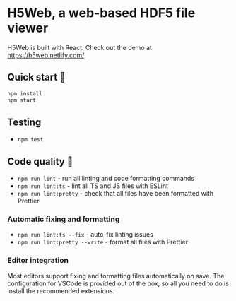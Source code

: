 # H5Web, a web-based HDF5 file viewer

H5Web is built with React. Check out the demo at https://h5web.netlify.com/.

## Quick start 🚀

```bash
npm install
npm start
```

## Testing

- `npm test`

## Code quality 🔎

- `npm run lint` - run all linting and code formatting commands
- `npm run lint:ts` - lint all TS and JS files with ESLint
- `npm run lint:pretty` - check that all files have been formatted with Prettier

### Automatic fixing and formatting

- `npm run lint:ts --fix` - auto-fix linting issues
- `npm run lint:pretty --write` - format all files with Prettier

### Editor integration

Most editors support fixing and formatting files automatically on save. The configuration for VSCode is provided out of
the box, so all you need to do is install the recommended extensions.
